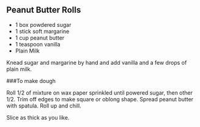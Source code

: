 Peanut Butter Rolls
-------------------

- 1 box powdered sugar
- 1 stick soft margarine
- 1 cup peanut butter
- 1 teaspoon vanilla
- Plain Milk

Knead sugar and margarine by hand and add vanilla and a few drops of plain milk. 

###To make dough

Roll 1/2 of mixture on wax paper sprinkled until powered sugar, then other 1/2. Trim off edges to make square or oblong shape. Spread peanut butter with spatula. Roll up and chill.

Slice as thick as you like.